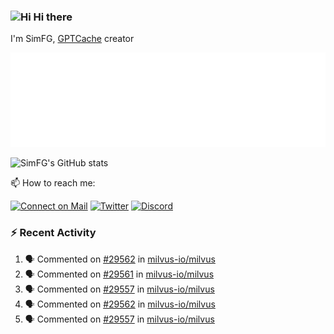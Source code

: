 ### <img src='https://qpluspicture.oss-cn-beijing.aliyuncs.com/6LjjQA/Hi.gif' alt='Hi' width="24"/> Hi there

I'm SimFG, [GPTCache](https://github.com/zilliztech/GPTCache) creator

![Metrics 👋](/metrics.plugin.followup.user.svg)

![SimFG's GitHub stats](https://github-readme-stats.vercel.app/api?username=SimFG&show_icons=true&theme=radical&count_private=true)

📫 How to reach me:

[![Connect on Mail](https://img.shields.io/badge/Ask%20me-anything-1abc9c.svg)](mailto:1142838399@qq.com)
[![Twitter](https://img.shields.io/twitter/follow/FogSim?style=social)](https://twitter.com/FogSim)
[![Discord](https://img.shields.io/discord/1092648432495251507?label=Discord&logo=discord)](https://discord.gg/Q8C6WEjSWV)

### :zap: Recent Activity

<!--START_SECTION:activity-->
1. 🗣 Commented on [#29562](https://github.com/milvus-io/milvus/issues/29562) in [milvus-io/milvus](https://github.com/milvus-io/milvus)
2. 🗣 Commented on [#29561](https://github.com/milvus-io/milvus/issues/29561) in [milvus-io/milvus](https://github.com/milvus-io/milvus)
3. 🗣 Commented on [#29557](https://github.com/milvus-io/milvus/issues/29557) in [milvus-io/milvus](https://github.com/milvus-io/milvus)
4. 🗣 Commented on [#29562](https://github.com/milvus-io/milvus/issues/29562) in [milvus-io/milvus](https://github.com/milvus-io/milvus)
5. 🗣 Commented on [#29557](https://github.com/milvus-io/milvus/issues/29557) in [milvus-io/milvus](https://github.com/milvus-io/milvus)
<!--END_SECTION:activity-->

